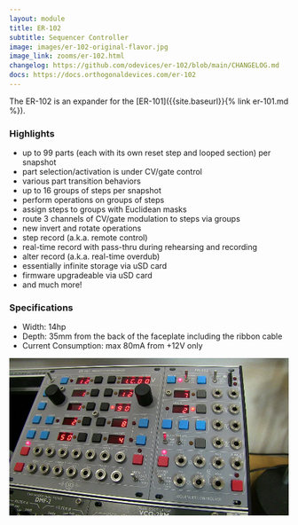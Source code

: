 ```yaml
---
layout: module
title: ER-102
subtitle: Sequencer Controller
image: images/er-102-original-flavor.jpg
image_link: zooms/er-102.html
changelog: https://github.com/odevices/er-102/blob/main/CHANGELOG.md
docs: https://docs.orthogonaldevices.com/er-102
---
```


The ER-102 is an expander for the [ER-101]({{site.baseurl}}{% link er-101.md %}).

### Highlights
- up to 99 parts (each with its own reset step and looped section) per snapshot
- part selection/activation is under CV/gate control
- various part transition behaviors
- up to 16 groups of steps per snapshot
- perform operations on groups of steps
- assign steps to groups with Euclidean masks
- route 3 channels of CV/gate modulation to steps via groups
- new invert and rotate operations
- step record (a.k.a. remote control)
- real-time record with pass-thru during rehearsing and recording
- alter record (a.k.a. real-time overdub)
- essentially infinite storage via uSD card
- firmware upgradeable via uSD card
- and much more!

### Specifications
* Width: 14hp 
* Depth: 35mm from the back of the faceplate including the ribbon cable
* Current Consumption: max 80mA from +12V only

<a href="/images/er-101-102-nostalgia-peek.jpg"><img src="/images/er-101-102-nostalgia-peek.jpg" style="cursor: zoom-in;"></a>